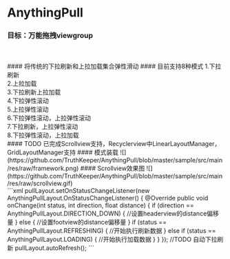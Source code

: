 # AnythingPull
### 目标：万能拖拽viewgroup
<br>
<br>
#### 将传统的下拉刷新和上拉加载集合弹性滑动
#### 目前支持8种模式
1.下拉刷新
<br>
2.上拉加载
<br>
3.下拉刷新上拉加载
<br>
4.下拉弹性滚动
<br>
5.上拉弹性滚动
<br>
6.下拉弹性滚动，上拉弹性滚动
<br>
7.下拉刷新，上拉弹性滚动
<br>
8.下拉弹性滚动，上拉加载
<br>
#### TODO 已完成Scrollview支持，Recyclerview中LinearLayoutManager，GridLayoutManager支持
#### 模式装载
![](https://github.com/TruthKeeper/AnythingPull/blob/master/sample/src/main/res/raw/framework.png)
#### Scrollview效果图
![](https://github.com/TruthKeeper/AnythingPull/blob/master/sample/src/main/res/raw/scrollview.gif)  
<br>
```xml
pullLayout.setOnStatusChangeListener(new AnythingPullLayout.OnStatusChangeListener() {
            @Override
            public void onChange(int status, int direction, float distance) {
                if (direction == AnythingPullLayout.DIRECTION_DOWN) {
                  //设置headerview的distance偏移量
                } else {
                    //设置footview的distance偏移量
                }
                if (status == AnythingPullLayout.REFRESHING) {
                    //开始执行刷新数据
                } else if (status == AnythingPullLayout.LOADING) {
                   //开始执行加载数据
                }
            }
        });
        //TODO 自动下拉刷新
        pullLayout.autoRefresh();
```
